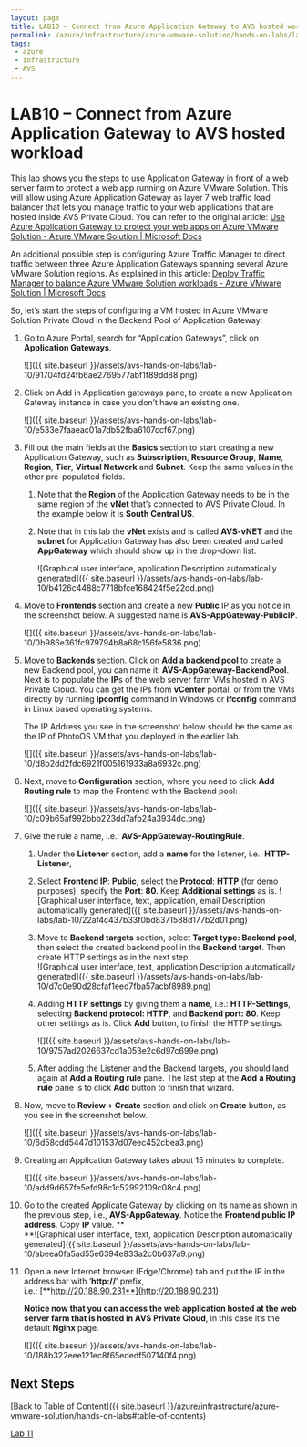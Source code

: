 ```yaml
---
layout: page
title: LAB10 – Connect from Azure Application Gateway to AVS hosted workload
permalink: /azure/infrastructure/azure-vmware-solution/hands-on-labs/lab-10
tags: 
 - azure
 - infrastructure
 - AVS
---
```


# LAB10 – Connect from Azure Application Gateway to AVS hosted workload

This lab shows you the steps to use Application Gateway in front of a web server
farm to protect a web app running on Azure VMware Solution. This will allow
using Azure Application Gateway as layer 7 web traffic load balancer that lets
you manage traffic to your web applications that are hosted inside AVS Private
Cloud. You can refer to the original article: [Use Azure Application Gateway to
protect your web apps on Azure VMware Solution - Azure VMware Solution \|
Microsoft
Docs](https://docs.microsoft.com/en-us/azure/azure-vmware/protect-azure-vmware-solution-with-application-gateway)

An additional possible step is configuring Azure Traffic Manager to direct
traffic between three Azure Application Gateways spanning several Azure VMware
Solution regions. As explained in this article: [Deploy Traffic Manager to
balance Azure VMware Solution workloads - Azure VMware Solution \| Microsoft
Docs](https://docs.microsoft.com/en-us/azure/azure-vmware/deploy-traffic-manager-balance-workloads)

So, let’s start the steps of configuring a VM hosted in Azure VMware Solution
Private Cloud in the Backend Pool of Application Gateway:

1. Go to Azure Portal, search for “Application Gateways”, click on
   **Application Gateways**.  

   ![]({{ site.baseurl }}/assets/avs-hands-on-labs/lab-10/91704fd24fb6ae2769577abf1f89dd88.png)

2. Click on Add in Application gateways pane, to create a new Application
   Gateway instance in case you don’t have an existing one.  

   ![]({{ site.baseurl }}/assets/avs-hands-on-labs/lab-10/e533e7faaeac01a7db52fba6107ccf67.png)

3. Fill out the main fields at the **Basics** section to start creating a new
   Application Gateway, such as **Subscription**, **Resource Group**, **Name**,
   **Region**, **Tier**, **Virtual Network** and **Subnet**. Keep the same
   values in the other pre-populated fields.

   1. Note that the **Region** of the Application Gateway needs to be in the
      same region of the **vNet** that’s connected to AVS Private Cloud. In
      the example below it is **South Central US**.

   2. Note that in this lab the **vNet** exists and is called **AVS-vNET** and
      the **subnet** for Application Gateway has also been created and called
      **AppGateway** which should show up in the drop-down list.

      ![Graphical user interface, application Description automatically
      generated]({{ site.baseurl }}/assets/avs-hands-on-labs/lab-10/b4126c4488c7718bfce168424f5e22dd.png)

4. Move to **Frontends** section and create a new **Public** IP as you notice
   in the screenshot below. A suggested name is **AVS-AppGateway-PublicIP**.  

   ![]({{ site.baseurl }}/assets/avs-hands-on-labs/lab-10/0b986e361fc979794b8a68c156fe5836.png)

5. Move to **Backends** section. Click on **Add a backend pool** to create a
   new Backend pool, you can name it: **AVS-AppGateway-BackendPool**. Next is
   to populate the **IP**s of the web server farm VMs hosted in AVS Private
   Cloud. You can get the IPs from **vCenter** portal, or from the VMs directly
   by running **ipconfig** command in Windows or **ifconfig** command in Linux
   based operating systems.  

   The IP Address you see in the screenshot below should be the same as the IP
   of PhotoOS VM that you deployed in the earlier lab.

   ![]({{ site.baseurl }}/assets/avs-hands-on-labs/lab-10/d8b2dd2fdc6921f005161933a8a6932c.png)

6. Next, move to **Configuration** section, where you need to click **Add
   Routing rule** to map the Frontend with the Backend pool:

   ![]({{ site.baseurl }}/assets/avs-hands-on-labs/lab-10/c09b65af992bbb223dd7afb24a3934dc.png)

7. Give the rule a name, i.e.: **AVS-AppGateway-RoutingRule**.

   1. Under the **Listener** section, add a **name** for the listener, i.e.:
      **HTTP-Listener**,

   2. Select **Frontend IP**: **Public**, select the **Protocol**: **HTTP**
      (for demo purposes), specify the **Port**: **80**. Keep **Additional
      settings** as is. ![Graphical user interface, text, application, email
      Description automatically
      generated]({{ site.baseurl }}/assets/avs-hands-on-labs/lab-10/22af4c437b33f0bd8371588d177b2d01.png)

   3. Move to **Backend targets** section, select **Target type: Backend
      pool**, then select the created backend pool in the **Backend target**.
      Then create HTTP settings as in the next step.  
      ![Graphical user interface, text, application Description automatically
      generated]({{ site.baseurl }}/assets/avs-hands-on-labs/lab-10/d7c0e90d28cfaf1eed7fba57acbf8989.png)

   4. Adding **HTTP settings** by giving them a **name**, i.e.:
      **HTTP-Settings**, selecting **Backend protocol: HTTP**, and **Backend
      port: 80**. Keep other settings as is. Click **Add** button, to finish
      the HTTP settings.  

      ![]({{ site.baseurl }}/assets/avs-hands-on-labs/lab-10/9757ad2026637cd1a053e2c6d97c699e.png)

   5. After adding the Listener and the Backend targets, you should land again
      at **Add** **a Routing rule** pane. The last step at the **Add** **a
      Routing rule** pane is to click **Add** button to finish that wizard.

8. Now, move to **Review + Create** section and click on **Create** button, as
   you see in the screenshot below.

   ![]({{ site.baseurl }}/assets/avs-hands-on-labs/lab-10/6d58cdd5447d101537d07eec452cbea3.png)

9. Creating an Application Gateway takes about 15 minutes to complete.

   ![]({{ site.baseurl }}/assets/avs-hands-on-labs/lab-10/add9d657fe5efd98c1c52992109c08c4.png)

10. Go to the created Applicate Gateway by clicking on its name as shown in the
    previous step, i.e., **AVS-AppGateway**. Notice the **Frontend public IP
    address**. Copy **IP** value. **  
    **![Graphical user interface, text, application Description automatically
    generated]({{ site.baseurl }}/assets/avs-hands-on-labs/lab-10/abeea0fa5ad55e6394e833a2c0b637a9.png)

11. Open a new Internet browser (Edge/Chrome) tab and put the IP in the address
    bar with ‘**http://**’ prefix,  
    i.e.: [**http://20.188.90.231**](http://20.188.90.231)

    **Notice now that you can access the web application hosted at the web
    server farm that is hosted in AVS Private Cloud**, in this case it’s the
    default **Nginx** page.

    ![]({{ site.baseurl }}/assets/avs-hands-on-labs/lab-10/188b322eee121ec8f65ededf507140f4.png)

## Next Steps

[Back to Table of Content]({{ site.baseurl }}/azure/infrastructure/azure-vmware-solution/hands-on-labs#table-of-contents)

[Lab 11](lab-11)
